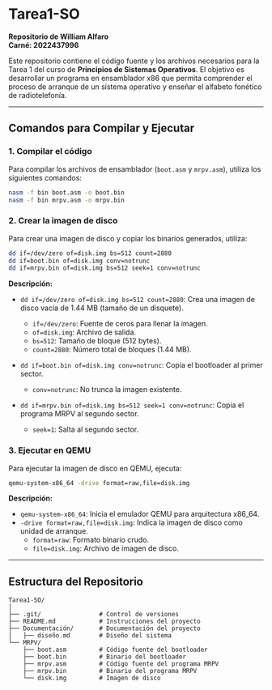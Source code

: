 # Tarea1-SO

**Repositorio de William Alfaro**  
**Carné: 2022437996**

Este repositorio contiene el código fuente y los archivos necesarios para la Tarea 1 del curso de **Principios de Sistemas Operativos**. El objetivo es desarrollar un programa en ensamblador x86 que permita comprender el proceso de arranque de un sistema operativo y enseñar el alfabeto fonético de radiotelefonía.

---

## Comandos para Compilar y Ejecutar

### 1. Compilar el código

Para compilar los archivos de ensamblador (`boot.asm` y `mrpv.asm`), utiliza los siguientes comandos:

```bash
nasm -f bin boot.asm -o boot.bin
nasm -f bin mrpv.asm -o mrpv.bin
```

### 2. Crear la imagen de disco

Para crear una imagen de disco y copiar los binarios generados, utiliza:

```bash
dd if=/dev/zero of=disk.img bs=512 count=2880
dd if=boot.bin of=disk.img conv=notrunc
dd if=mrpv.bin of=disk.img bs=512 seek=1 conv=notrunc
```

**Descripción:**
- `dd if=/dev/zero of=disk.img bs=512 count=2880`: Crea una imagen de disco vacía de 1.44 MB (tamaño de un disquete).
  - `if=/dev/zero`: Fuente de ceros para llenar la imagen.
  - `of=disk.img`: Archivo de salida.
  - `bs=512`: Tamaño de bloque (512 bytes).
  - `count=2880`: Número total de bloques (1.44 MB).

- `dd if=boot.bin of=disk.img conv=notrunc`: Copia el bootloader al primer sector.
  - `conv=notrunc`: No trunca la imagen existente.

- `dd if=mrpv.bin of=disk.img bs=512 seek=1 conv=notrunc`: Copia el programa MRPV al segundo sector.
  - `seek=1`: Salta al segundo sector.

### 3. Ejecutar en QEMU

Para ejecutar la imagen de disco en QEMU, ejecuta:

```bash
qemu-system-x86_64 -drive format=raw,file=disk.img
```

**Descripción:**
- `qemu-system-x86_64`: Inicia el emulador QEMU para arquitectura x86_64.
- `-drive format=raw,file=disk.img`: Indica la imagen de disco como unidad de arranque.
  - `format=raw`: Formato binario crudo.
  - `file=disk.img`: Archivo de imagen de disco.

---

## Estructura del Repositorio

```
Tarea1-SO/
│
├── .git/                # Control de versiones
├── README.md            # Instrucciones del proyecto
├── Documentación/       # Documentación del proyecto
│   ├── diseño.md        # Diseño del sistema
└── MRPV/                
    ├── boot.asm         # Código fuente del bootloader
    ├── boot.bin         # Binario del bootloader
    ├── mrpv.asm         # Código fuente del programa MRPV
    ├── mrpv.bin         # Binario del programa MRPV
    └── disk.img         # Imagen de disco

```

